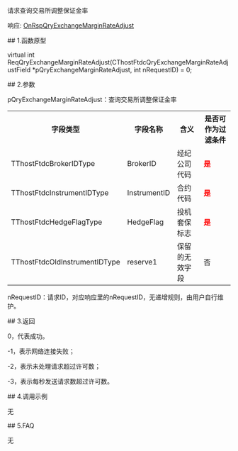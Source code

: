 <p>请求查询交易所调整保证金率</p>
<p>响应: <a href="../../CTHOSTFTDCTRADERAPI/ONRSPQRYEXCHANGEMARGINRATEADJUST/">OnRspQryExchangeMarginRateAdjust</a></p>
<span class="anchor" id="2eb199d8-5e69-4ff6-bd93-fa7121c96f3d"></span>
## 1.函数原型
<p>virtual int ReqQryExchangeMarginRateAdjust(CThostFtdcQryExchangeMarginRateAdjustField *pQryExchangeMarginRateAdjust, int nRequestID) = 0;</p>
<span class="anchor" id="7f525957-157c-4780-b53d-3cc622e267c2"></span>
## 2.参数
<p>pQryExchangeMarginRateAdjust：查询交易所调整保证金率</p>
<table><tr><th style="TEXT-ALIGN: center;">字段类型</th><th style="TEXT-ALIGN: center;">字段名称</th><th style="TEXT-ALIGN: center;">含义</th><th style="TEXT-ALIGN: center;">是否可作为过滤条件</th></tr><tr><td style="TEXT-ALIGN: left;">TThostFtdcBrokerIDType</td>
<td style="TEXT-ALIGN: left;">BrokerID</td>
<td style="TEXT-ALIGN: left;">经纪公司代码</td>
<td style="TEXT-ALIGN: left;"><strong><font color="#FF0000">是</font></strong></td>
</tr>
<tr><td style="TEXT-ALIGN: left;">TThostFtdcInstrumentIDType</td>
<td style="TEXT-ALIGN: left;">InstrumentID</td>
<td style="TEXT-ALIGN: left;">合约代码</td>
<td style="TEXT-ALIGN: left;"><strong><font color="#FF0000">是</font></strong></td>
</tr>
<tr><td style="TEXT-ALIGN: left;">TThostFtdcHedgeFlagType</td>
<td style="TEXT-ALIGN: left;">HedgeFlag</td>
<td style="TEXT-ALIGN: left;">投机套保标志</td>
<td style="TEXT-ALIGN: left;"><strong><font color="#FF0000">是</font></strong></td>
</tr>
<tr><td style="TEXT-ALIGN: left;">TThostFtdcOldInstrumentIDType</td>
<td style="TEXT-ALIGN: left;">reserve1</td>
<td style="TEXT-ALIGN: left;">保留的无效字段</td>
<td style="TEXT-ALIGN: left;">否</td>
</tr>
</table>
<p>nRequestID：请求ID，对应响应里的nRequestID，无递增规则，由用户自行维护。</p>
<span class="anchor" id="daecec48-ebb0-4c31-899d-8a7c4f1c5835"></span>
## 3.返回
<p>0，代表成功。</p>
<p>-1，表示网络连接失败；</p>
<p>-2，表示未处理请求超过许可数；</p>
<p>-3，表示每秒发送请求数超过许可数。</p>
<span class="anchor" id="507ae19c-4c8c-4046-ae0b-8f3569879362"></span>
## 4.调用示例
<p>无</p>
<span class="anchor" id="c477adac-80eb-42ce-83c7-3745c206cf4d"></span>
## 5.FAQ
<p>无</p>
